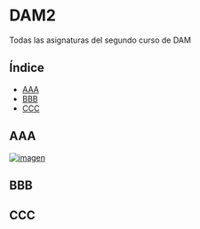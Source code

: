 # DAM2
Todas las asignaturas del segundo curso de DAM


## Índice
- [AAA](#aaa)
- [BBB](#bbb)
- [CCC](#ccc)

## AAA
[![imagen](https://i.imgur.com/f6KNNY3.png)](https://i.imgur.com/f6KNNY3.png) <!-- .element height="50%" width="50%" -->

## BBB

## CCC
